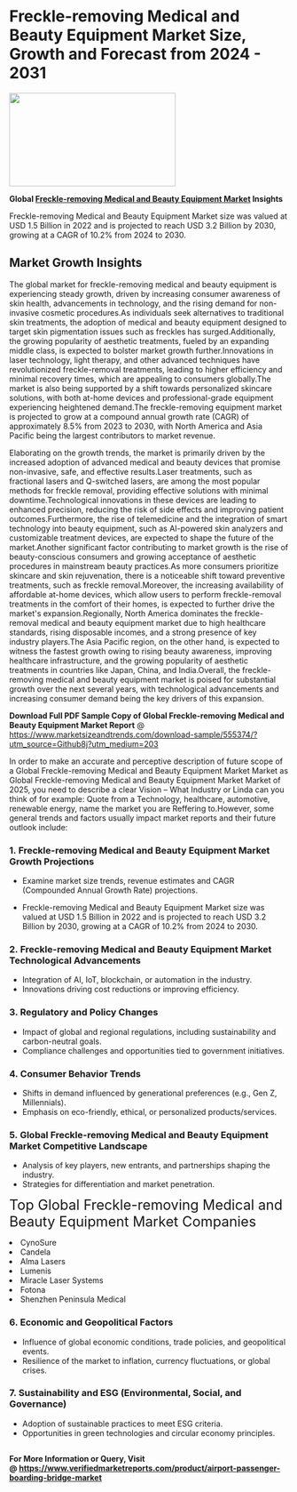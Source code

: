 <H1>Freckle-removing Medical and Beauty Equipment Market Size, Growth and Forecast from 2024 - 2031</H1><img class="aligncenter size-medium wp-image-584254" src="https://thirdeyenews.in/wp-content/uploads/2024/09/Global-Market-Research-300x168.jpeg" alt="" width="300" height="168" /><p><strong>Global&nbsp;<a href="https://www.marketsizeandtrends.com/download-sample/555374/?utm_source=Github8j?utm_medium=203">Freckle-removing Medical and Beauty Equipment Market</a> Insights</strong></p><p>Freckle-removing Medical and Beauty Equipment Market size was valued at USD 1.5 Billion in 2022 and is projected to reach USD 3.2 Billion by 2030, growing at a CAGR of 10.2% from 2024 to 2030.</p><p><h2>Market Growth Insights</h2> <p>The global market for freckle-removing medical and beauty equipment is experiencing steady growth, driven by increasing consumer awareness of skin health, advancements in technology, and the rising demand for non-invasive cosmetic procedures.As individuals seek alternatives to traditional skin treatments, the adoption of medical and beauty equipment designed to target skin pigmentation issues such as freckles has surged.Additionally, the growing popularity of aesthetic treatments, fueled by an expanding middle class, is expected to bolster market growth further.Innovations in laser technology, light therapy, and other advanced techniques have revolutionized freckle-removal treatments, leading to higher efficiency and minimal recovery times, which are appealing to consumers globally.The market is also being supported by a shift towards personalized skincare solutions, with both at-home devices and professional-grade equipment experiencing heightened demand.The freckle-removing equipment market is projected to grow at a compound annual growth rate (CAGR) of approximately 8.5% from 2023 to 2030, with North America and Asia Pacific being the largest contributors to market revenue.</p> <p>Elaborating on the growth trends, the market is primarily driven by the increased adoption of advanced medical and beauty devices that promise non-invasive, safe, and effective results.Laser treatments, such as fractional lasers and Q-switched lasers, are among the most popular methods for freckle removal, providing effective solutions with minimal downtime.Technological innovations in these devices are leading to enhanced precision, reducing the risk of side effects and improving patient outcomes.Furthermore, the rise of telemedicine and the integration of smart technology into beauty equipment, such as AI-powered skin analyzers and customizable treatment devices, are expected to shape the future of the market.Another significant factor contributing to market growth is the rise of beauty-conscious consumers and growing acceptance of aesthetic procedures in mainstream beauty practices.As more consumers prioritize skincare and skin rejuvenation, there is a noticeable shift toward preventive treatments, such as freckle removal.Moreover, the increasing availability of affordable at-home devices, which allow users to perform freckle-removal treatments in the comfort of their homes, is expected to further drive the market's expansion.Regionally, North America dominates the freckle-removal medical and beauty equipment market due to high healthcare standards, rising disposable incomes, and a strong presence of key industry players.The Asia Pacific region, on the other hand, is expected to witness the fastest growth owing to rising beauty awareness, improving healthcare infrastructure, and the growing popularity of aesthetic treatments in countries like Japan, China, and India.Overall, the freckle-removing medical and beauty equipment market is poised for substantial growth over the next several years, with technological advancements and increasing consumer demand being the key drivers of this expansion.</p> <p><span class=""><strong>Download Full PDF Sample Copy of Global Freckle-removing Medical and Beauty Equipment Market Report</strong> @ <a href="https://www.marketsizeandtrends.com/download-sample/555374/?utm_source=Github8j?utm_medium=203" target="_blank">https://www.marketsizeandtrends.com/download-sample/555374/?utm_source=Github8j?utm_medium=203</a></span></p><p>In order to make an accurate and perceptive description of future scope of a Global&nbsp;Freckle-removing Medical and Beauty Equipment Market Market as Global&nbsp;Freckle-removing Medical and Beauty Equipment Market Market of 2025, you need to describe a clear Vision &ndash; What Industry or Linda can you think of for example: Quote from a Technology, healthcare, automotive, renewable energy, name the market you are Reffering to.However, some general trends and factors usually impact market reports and their future outlook include:</p><h3>1.&nbsp;<strong>Freckle-removing Medical and Beauty Equipment Market Growth Projections</strong></h3><ul><li>Examine market size trends, revenue estimates and CAGR (Compounded Annual Growth Rate) projections.</li><li><p>Freckle-removing Medical and Beauty Equipment Market size was valued at USD 1.5 Billion in 2022 and is projected to reach USD 3.2 Billion by 2030, growing at a CAGR of 10.2% from 2024 to 2030.</p></li></ul><h3>2.&nbsp;<strong>Freckle-removing Medical and Beauty Equipment Market Technological Advancements</strong></h3><ul><li>Integration of AI, IoT, blockchain, or automation in the industry.</li><li>Innovations driving cost reductions or improving efficiency.</li></ul><h3>3.&nbsp;<strong>Regulatory and Policy Changes</strong></h3><ul><li>Impact of global and regional regulations, including sustainability and carbon-neutral goals.</li><li>Compliance challenges and opportunities tied to government initiatives.</li></ul><h3>4.&nbsp;<strong>Consumer Behavior Trends</strong></h3><ul><li>Shifts in demand influenced by generational preferences (e.g., Gen Z, Millennials).</li><li>Emphasis on eco-friendly, ethical, or personalized products/services.</li></ul><h3>5.&nbsp;<strong>Global Freckle-removing Medical and Beauty Equipment Market Competitive Landscape</strong></h3><ul><li>Analysis of key players, new entrants, and partnerships shaping the industry.</li><li>Strategies for differentiation and market penetration.</li></ul><p data-pm-slice="1 1 []"><span style="color: inherit; font-family: inherit; font-size: 25px;">Top Global Freckle-removing Medical and Beauty Equipment Market Companies</span></p><div class="" data-test-id=""><p><li>CynoSure</li><li> Candela</li><li> Alma Lasers</li><li> Lumenis</li><li> Miracle Laser Systems</li><li> Fotona</li><li> Shenzhen Peninsula Medical</li></p></div><h3>6.&nbsp;<strong>Economic and Geopolitical Factors</strong></h3><ul><li>Influence of global economic conditions, trade policies, and geopolitical events.</li><li>Resilience of the market to inflation, currency fluctuations, or global crises.</li></ul><h3>7.&nbsp;<strong>Sustainability and ESG (Environmental, Social, and Governance)</strong></h3><ul><li>Adoption of sustainable practices to meet ESG criteria.</li><li>Opportunities in green technologies and circular economy principles.</li></ul><h2><strong style="font-size: 14px;">For More Information or Query, Visit @&nbsp;</strong><a style="background-color: #ffffff; font-size: 14px;" href="https://www.marketsizeandtrends.com/report/freckle-removing-medical-and-beauty-equipment-market/" target="_blank">https://www.verifiedmarketreports.com/product/airport-passenger-boarding-bridge-market</a></h2>